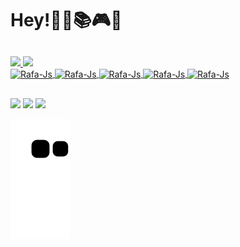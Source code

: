 # Hey!👩‍💻📚🎮💡

  ##

<div>
  <a href="https://github.com/AmandaKetley">
  <img height="170em" src="https://github-readme-stats.vercel.app/api?username=AmandaKetley&show_icons=true&theme=radical&include_all_commits=true&count_private=true"/>
  <img height="170em" src="https://github-readme-stats.vercel.app/api/top-langs/?username=AmandaKetley&layout=default&langs_count=7&theme=radical"/>
</div>
 
<div>
   <img align="center" alt="Rafa-Js" height="50" width="60" src="https://cdn.jsdelivr.net/gh/devicons/devicon/icons/java/java-original.svg" />
   <img align="center" alt="Rafa-Js" height="50" width="60" src="https://cdn.jsdelivr.net/gh/devicons/devicon/icons/python/python-original.svg" />
   <img align="center" alt="Rafa-Js" height="50" width="60" src="https://cdn.jsdelivr.net/gh/devicons/devicon/icons/mysql/mysql-original.svg" />
   <img align="center" alt="Rafa-Js" height="50" width="60" src="https://cdn.jsdelivr.net/gh/devicons/devicon/icons/vscode/vscode-original.svg" />
  <img align="center" alt="Rafa-Js" height="50" width="60" src="https://cdn.jsdelivr.net/gh/devicons/devicon/icons/pycharm/pycharm-plain.svg"/>
  </div>

 ##
 
<div> 
 <a href="https://www.linkedin.com/in/amanda-rodrigues-3b2a9b1b5" target="_blank"><img src="https://img.shields.io/badge/-LinkedIn-%230077B5?style=for-the-badge&logo=linkedin&logoColor=white" target="_blank"></a>
 <a href="https://instagram.com/mands_Ketley" target="_blank"><img src="https://img.shields.io/badge/-Instagram-%23E4405F?style=for-the-badge&logo=instagram&logoColor=white"      target="_blank"></a>
 <a href = "mailto:amandaketley.akrc@gmail.com"><img src="https://img.shields.io/badge/-Gmail-%CD853F?style=for-the-badge&logo=gmail&logoColor=white" target="_blank"></a> 
  
![Snake animation](https://github.com/AmandaKetley/AmandaKetley/blob/output/github-contribution-grid-snake.svg)
  
</div>
 


 
 
 
